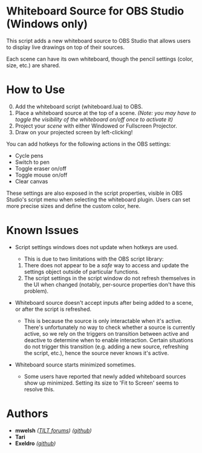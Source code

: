 # Whiteboard Source for OBS Studio (Windows only)
This script adds a new whiteboard source to OBS Studio that allows users to display live drawings on top of their sources.

Each scene can have its own whiteboard, though the pencil settings (color, size, etc.) are shared.

# How to Use
0. Add the whiteboard script (whiteboard.lua) to OBS.
1. Place a whiteboard source at the top of a scene. *(Note: you may have to toggle the visibility of the whiteboard on/off once to activate it)*
2. Project your *scene* with either Windowed or Fullscreen Projector.
3. Draw on your projected screen by left-clicking!

You can add hotkeys for the following actions in the OBS settings:
- Cycle pens
- Switch to pen
- Toggle eraser on/off
- Toggle mouse on/off
- Clear canvas

These settings are also exposed in the script properties, visible in OBS Studio's script menu when selecting the whiteboard plugin. Users can set more precise sizes and define the custom color, here.

# Known Issues
- Script settings windows does not update when hotkeys are used.
  * This is due to two limitations with the OBS script library:
   1) There does not appear to be a *safe* way to access and update the settings object outside of particular functions. 
   2) The script settings in the script window do not refresh themselves in the UI when changed (notably, per-source properties don't have this problem).
   
- Whiteboard source doesn't accept inputs after being added to a scene, or after the script is refreshed.
  * This is because the source is only interactable when it's active. There's unfortunately no way to check whether a source is currently active, so we rely on the triggers on transition between active and deactive to determine when to enable interaction. Certain situations do not trigger this transition (e.g. adding a new source, refreshing the script, etc.), hence the source never knows it's active.
  
- Whiteboard source starts minimized sometimes.
  * Some users have reported that newly added whiteboard sources show up minimized. Setting its size to 'Fit to Screen' seems to resolve this.


# Authors
* **mwelsh** *([TILT forums](http://tiltforums.com/u/mwelsh))*  *([github](https://github.com/Herschel/obs-whiteboard))*  
* **Tari**
* **Exeldro** *([github](https://github.com/Exeldro/obs-whiteboard-lua))*
